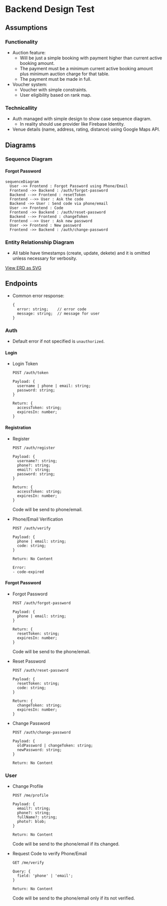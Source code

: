 # Backend Design Test

## Assumptions

### Functionality

- Auction feature:
  - Will be just a simple booking with payment higher than current active booking amount.
  - The payment must be a minimum current active booking amount plus minimum auction charge for that table.
  - The payment must be made in full.
- Voucher system:
  - Voucher with simple constraints.
  - User eligibility based on rank map.

### Technicallity

- Auth managed with simple design to show case sequence diagram.
  - In reality should use provider like Firebase Identity.
- Venue details (name, address, rating, distance) using Google Maps API.

## Diagrams

### Sequence Diagram

#### Forgot Password

```mermaid
sequenceDiagram
  User ->> Frontend : Forgot Password using Phone/Email
  Frontend ->> Backend : /auth/forgot-password
  Backend -->> Frontend : resetToken
  Frontend -->> User : Ask the code
  Backend ->> User : Send code via phone/email
  User ->> Frontend : Code
  Frontend ->> Backend : /auth/reset-password
  Backend -->> Frontend : changeToken
  Frontend -->> User : Ask new password
  User ->> Frontend : New password
  Frontend ->> Backend : /auth/change-password
```

### Entity Relationship Diagram

- All table have timestamps (create, update, dekete) and it is omitted unless necessary for verbosity.

[View ERD as SVG](./erd.svg)

## Endpoints

- Common error response:
  ```
  {
    error: string;    // error code
    message: string;  // message for user
  }
  ```

### Auth

- Default error if not specified is `unauthorized`.

#### Login

- Login Token

  ```
  POST /auth/token

  Payload: {
    username | phone | email: string;
    password: string;
  }

  Return: {
    accessToken: string;
    expiresIn: number;
  }
  ```

#### Registration

- Register

  ```
  POST /auth/register

  Payload: {
    username?: string;
    phone?: string;
    email?: string;
    password: string;
  }

  Return: {
    accessToken: string;
    expiresIn: number;
  }
  ```

  Code will be send to phone/email.

- Phone/Email Verification

  ```
  POST /auth/verify

  Payload: {
    phone | email: string;
    code: string;
  }

  Return: No Content

  Error:
  - code-expired
  ```

#### Forgot Password

- Forgot Password

  ```
  POST /auth/forgot-password

  Payload: {
    phone | email: string;
  }

  Return: {
    resetToken: string;
    expiresIn: number;
  }
  ```

  Code will be send to the phone/email.

- Reset Password

  ```
  POST /auth/reset-password

  Payload: {
    resetToken: string;
    code: string;
  }

  Return: {
    changeToken: string;
    expiresIn: number;
  }
  ```

- Change Password

  ```
  POST /auth/change-password

  Payload: {
    oldPassword | changeToken: string;
    newPassword: string;
  }

  Return: No Content
  ```

### User

- Change Profile

  ```
  POST /me/profile

  Payload: {
    email?: string;
    phone?: string;
    fullName?: string;
    photo?: blob;
  }

  Return: No Content
  ```

  Code will be send to the phone/email if its changed.

- Request Code to verify Phone/Email

  ```
  GET /me/verify

  Query: {
    field: 'phone' | 'email';
  }

  Return: No Content
  ```

  Code will be send to the phone/email only if its not verified.
